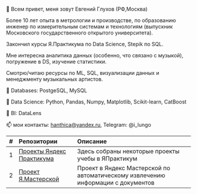 👋 Всем привет, меня зовут Евгений Глухов (РФ,Москва)

Более 10 лет опыта в метрологии и производстве, по образованию инженер по измерительным системам и технологиям (выпускник Московского государственного открытого университета).

Закончил курсы Я.Практикума по Data Science, Stepik по SQL.

Мне интересна аналитика данных (особенно, что связано с музыкой), погружение в DS, изучение статистики.

Смотрю/читаю ресурсы по ML, SQL, визуализации данных и менеджменту музыкальных артистов.

🌱 Databases:
PostgeSQL, MySQL

🌱 Data Science:
Python, Pandas, Numpy, Matplotlib, Scikit-learn, CatBoost

🌱 BI:
DataLens

📫 мои контакты: hanthica@yandex.ru, Telegram: @i_lungo

| #  | **Репозитории**  | **Описание**|
|:-- |:---------------| :-------------------|
| 1        | [Проекты Яндекс Практикума](https://github.com/Eugene-Glukhov/YP)        |  Здесь собраны некоторые проекты учебы в ЯПрактикум | 
| 2         | [Проект Я.Мастерской](https://github.com/Eugene-Glukhov/OCR_DonorSearch)       | Проект в Яндекс Мастерской по автоматическому извлечению информации с документов | 
